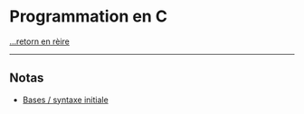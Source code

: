 # Programmation en C

[...retorn en rèire](../../README.md)

---

## Notas

* [Bases / syntaxe initiale](./notes/syntaxe_1.md)